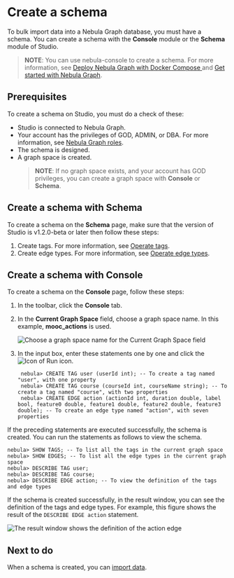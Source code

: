 # Create a schema

To bulk import data into a Nebula Graph database, you must have a schema. You can create a schema with the **Console** module or the **Schema** module of Studio.

> **NOTE**: You can use nebula-console to create a schema. For more information, see [Deploy Nebula Graph with Docker Compose
](https://github.com/vesoft-inc/nebula-docker-compose/blob/master/README.md "Click to go to GitHub website") and [Get started with Nebula Graph](https://docs.nebula-graph.io/manual-EN/1.overview/2.quick-start/1.get-started/ "Click to go to Nebula Graph website").

## Prerequisites

To create a schema on Studio, you must do a check of these:

- Studio is connected to Nebula Graph.
- Your account has the privileges of GOD, ADMIN, or DBA. For more information, see [Nebula Graph roles](https://docs.nebula-graph.io/manual-EN/3.build-develop-and-administration/4.account-management-statements/built-in-roles/ "Click to go to Nebula Graph website").
- The schema is designed.
- A graph space is created.
  > **NOTE**: If no graph space exists, and your account has GOD privileges, you can create a graph space with **Console** or **Schema**.

## Create a schema with Schema

To create a schema on the **Schema** page, make sure that the version of Studio is v1.2.0-beta or later then follow these steps:

1. Create tags. For more information, see [Operate tags](../manage-schema/st-ug-crud-tag.md).
2. Create edge types. For more information, see [Operate edge types](../manage-schema/st-ug-crud-edge-type.md).

## Create a schema with Console

To create a schema on the **Console** page, follow these steps:

1. In the toolbar, click the **Console** tab.
2. In the **Current Graph Space** field, choose a graph space name. In this example, **mooc_actions** is used.

   ![Choose a graph space name for the Current Graph Space field](https://docs-cdn.nebula-graph.com.cn/nebula-studio-docs/st-ug-031.png "Choose a graph space")

3. In the input box, enter these statements one by one and click the ![Icon of Run](https://docs-cdn.nebula-graph.com.cn/nebula-studio-docs/st-ug-008.png "Run") icon.

   ```nGQL
    nebula> CREATE TAG user (userId int); -- To create a tag named "user", with one property
    nebula> CREATE TAG course (courseId int, courseName string); -- To create a tag named "course", with two properties
    nebula> CREATE EDGE action (actionId int, duration double, label bool, feature0 double, feature1 double, feature2 double, feature3 double); -- To create an edge type named "action", with seven properties
    ```

If the preceding statements are executed successfully, the schema is created. You can run the statements as follows to view the schema.

```nGQL
nebula> SHOW TAGS; -- To list all the tags in the current graph space
nebula> SHOW EDGES; -- To list all the edge types in the current graph space
nebula> DESCRIBE TAG user;
nebula> DESCRIBE TAG course;
nebula> DESCRIBE EDGE action; -- To view the definition of the tags and edge types
```

If the schema is created successfully, in the result window, you can see the definition of the tags and edge types. For example, this figure shows the result of the `DESCRIBE EDGE action` statement.

![The result window shows the definition of the action edge](https://docs-cdn.nebula-graph.com.cn/nebula-studio-docs/st-ug-048.png "Result of the DESCRIBE EDGE action statement")

## Next to do

When a schema is created, you can [import data](st-ug-import-data.md).
